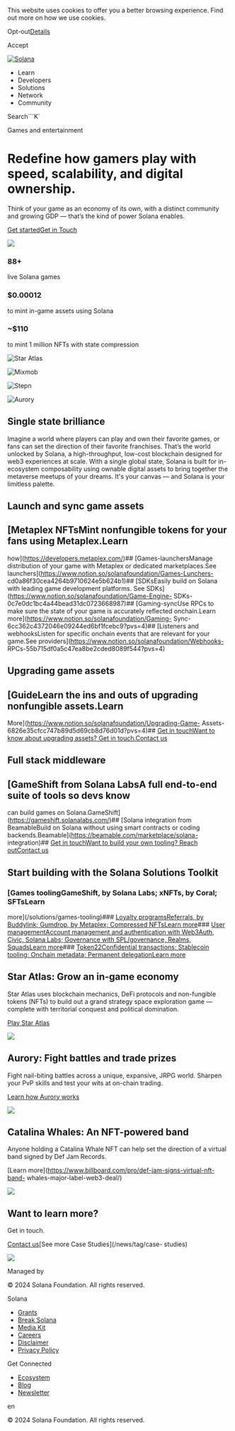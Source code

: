 This website uses cookies to offer you a better browsing experience. Find out
more on how we use cookies.

Opt-out[Details](/privacy-policy#collection-of-information)

Accept

[![Solana](/_next/static/media/logotype.e4df684f.svg)](/)

  * Learn
  * Developers
  * Solutions
  * Network
  * Community

Search```K`

Games and entertainment

# Redefine how gamers play with speed, scalability, and digital ownership.

Think of your game as an economy of its own, with a distinct community and
growing GDP — that’s the kind of power Solana enables.

[Get started](https://solanacookbook.com/gaming/hello-world.html)[Get in
Touch](mailto:games@solana.org)

![](/_next/image?url=https%3A%2F%2Fcdn.builder.io%2Fapi%2Fv1%2Fimage%2Fassets%252Fce0c7323a97a4d91bd0baa7490ec9139%252Fc78a3ad482b04046937e69793765f789&w=1920&q=75)

### 88+

live Solana games

### $0.00012

to mint in-game assets using Solana

### ~$110

to mint 1 million NFTs with state compression

![Star
Atlas](/_next/image?url=https%3A%2F%2Fcdn.builder.io%2Fapi%2Fv1%2Fimage%2Fassets%252Fce0c7323a97a4d91bd0baa7490ec9139%252F8a8aae9654c3487e8a1924320cc572f0&w=256&q=75)

![Mixmob](/_next/image?url=https%3A%2F%2Fcdn.builder.io%2Fapi%2Fv1%2Fimage%2Fassets%252Fce0c7323a97a4d91bd0baa7490ec9139%252Fa781208297124cbf85494bb4f31fcf07&w=256&q=75)

![Stepn](/_next/image?url=https%3A%2F%2Fcdn.builder.io%2Fapi%2Fv1%2Fimage%2Fassets%252Fce0c7323a97a4d91bd0baa7490ec9139%252F93e1e981e7bf41ec82a294f661cc2173&w=256&q=75)

![Aurory](/_next/image?url=https%3A%2F%2Fcdn.builder.io%2Fapi%2Fv1%2Fimage%2Fassets%252Fce0c7323a97a4d91bd0baa7490ec9139%252F3373a71b6bc7425faf62b2e69d8c9856&w=256&q=75)

## Single state brilliance

Imagine a world where players can play and own their favorite games, or fans
can set the direction of their favorite franchises. That’s the world unlocked
by Solana, a high-throughput, low-cost blockchain designed for web3
experiences at scale. With a single global state, Solana is built for in-
ecosystem composability using ownable digital assets to bring together the
metaverse meetups of your dreams. It's your canvas — and Solana is your
limitless palette.

## Launch and sync game assets

## [Metaplex NFTsMint nonfungible tokens for your fans using Metaplex.Learn
how](https://developers.metaplex.com/)## [Games-launchersManage distribution
of your game with Metaplex or dedicated marketplaces.See
launchers](https://www.notion.so/solanafoundation/Games-Lunchers-
cd0a86f30cea4264b9710624e5b624b1)## [SDKsEasily build on Solana with leading
game development platforms. See
SDKs](https://www.notion.so/solanafoundation/Game-Engine-
SDKs-0c7e0dc1bc4a44bead31dc0723668987)## [Gaming-syncUse RPCs to make sure the
state of your game is accurately reflected onchain.Learn
more](https://www.notion.so/solanafoundation/Gaming-
Sync-6cc362c4372046e09244ed6bf1fcebc9?pvs=4)## [Listeners and webhooksListen
for specific onchain events that are relevant for your game.See
providers](https://www.notion.so/solanafoundation/Webhooks-
RPCs-55b715df0a5c47ea8be2cded8089f544?pvs=4)

## Upgrading game assets

## [GuideLearn the ins and outs of upgrading nonfungible assets.Learn
More](https://www.notion.so/solanafoundation/Upgrading-Game-
Assets-6826e35cfcc747b89d5d69cb8d76d01d?pvs=4)## [Get in touchWant to know
about upgrading assets? Get in touch.Contact us](mailto:games@solana.org)

## Full stack middleware

## [GameShift from Solana LabsA full end-to-end suite of tools so devs know
can build games on Solana.GameShift](https://gameshift.solanalabs.com/)##
[Solana integration from BeamableBuild on Solana without using smart contracts
or coding backends.Beamable](https://beamable.com/marketplace/solana-
integration)## [Get in touchWant to build your own tooling? Reach outContact
us](mailto:games@solana.org)

## Start building with the Solana Solutions Toolkit

### [Games toolingGameShift, by Solana Labs; xNFTs, by Coral; SFTsLearn
more](/solutions/games-tooling)### [Loyalty programsReferrals, by Buddylink;
Gumdrop, by Metaplex; Compressed NFTsLearn more](https://docs.solana.com/)###
[User managementAccount management and authentication with Web3Auth, Civic,
Solana Labs; Governance with SPL/governance, Realms, SquadsLearn
more](https://docs.solana.com/)### [Token22Confidential transactions;
Stablecoin tooling; Onchain metadata; Permanent delegationLearn
more](/solutions/token22)

## Star Atlas: Grow an in-game economy

Star Atlas uses blockchain mechanics, DeFi protocols and non-fungible tokens
(NFTs) to build out a grand strategy space exploration game — complete with
territorial conquest and political domination.

[Play Star Atlas](https://staratlas.com/)

![](/_next/image?url=https%3A%2F%2Fcdn.builder.io%2Fapi%2Fv1%2Fimage%2Fassets%252Fce0c7323a97a4d91bd0baa7490ec9139%252F0b4c36a1725a455e81fcf98300a8865f&w=1200&q=75)

## Aurory: Fight battles and trade prizes

Fight nail-biting battles across a unique, expansive, JRPG world. Sharpen your
PvP skills and test your wits at on-chain trading.

[Learn how Aurory works](/ecosystem/aurory)

![](/_next/image?url=https%3A%2F%2Fcdn.builder.io%2Fapi%2Fv1%2Fimage%2Fassets%252Fce0c7323a97a4d91bd0baa7490ec9139%252F073ec297175a47de8de27a54e2d1721b&w=1200&q=75)

## Catalina Whales: An NFT-powered band

Anyone holding a Catalina Whale NFT can help set the direction of a virtual
band signed by Def Jam Records.

[Learn more](https://www.billboard.com/pro/def-jam-signs-virtual-nft-band-
whales-major-label-web3-deal/)

![](/_next/image?url=https%3A%2F%2Fcdn.builder.io%2Fapi%2Fv1%2Fimage%2Fassets%252Fce0c7323a97a4d91bd0baa7490ec9139%252F8883371d952e41149af4d693e07217ff&w=1200&q=75)

## Want to learn more?

Get in touch.

[Contact us](mailto:games@solana.org)[See more Case Studies](/news/tag/case-
studies)

![](https://cdn.builder.io/api/v1/pixel?apiKey=ce0c7323a97a4d91bd0baa7490ec9139)

Managed by

[](/)

[](/youtube)[](/twitter)[](/discord)[](/reddit)[](/github)[](/telegram)

© 2024 Solana Foundation. All rights reserved.

Solana

  * [Grants](https://solana.org/grants)
  * [Break Solana](https://break.solana.com/)
  * [Media Kit](/branding)
  * [Careers](https://jobs.solana.com/)
  * [Disclaimer](/tos)
  * [Privacy Policy](/privacy-policy)

Get Connected

  * [Ecosystem](/ecosystem)
  * [Blog](/news)
  * [Newsletter](/newsletter)

en

© 2024 Solana Foundation. All rights reserved.

